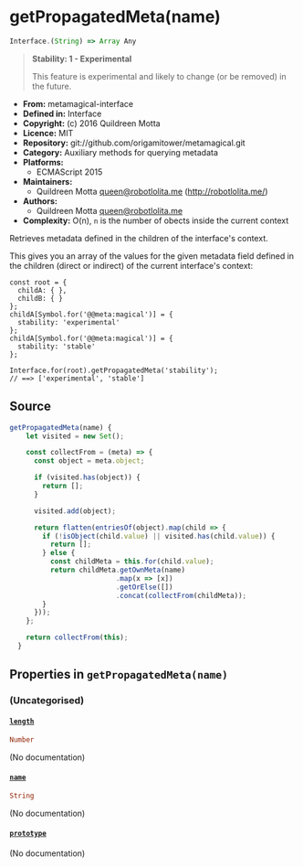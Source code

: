 

# getPropagatedMeta(name)


```javascript
Interface.(String) => Array Any
```




> 
> **Stability: 1 - Experimental**
> 
> This feature is experimental and likely to change (or be removed) in the
> future.
> 


  - **From:**
    metamagical-interface
  - **Defined in:**
    Interface
  - **Copyright:**
    (c) 2016 Quildreen Motta
  - **Licence:**
    MIT
  - **Repository:**
    git://github.com/origamitower/metamagical.git
  - **Category:**
    Auxiliary methods for querying metadata
  - **Platforms:**
      - ECMAScript 2015
  - **Maintainers:**
      - Quildreen Motta <queen@robotlolita.me> (http://robotlolita.me/)
  - **Authors:**
      - Quildreen Motta <queen@robotlolita.me>
  - **Complexity:**
    O(n), `n` is the number of obects inside the current context


Retrieves metadata defined in the children of the interface's context.

This gives you an array of the values for the given metadata field defined
in the children (direct or indirect) of the current interface's context:

    const root = {
      childA: { },
      childB: { }
    };
    childA[Symbol.for('@@meta:magical')] = {
      stability: 'experimental'
    };
    childA[Symbol.for('@@meta:magical')] = {
      stability: 'stable'
    };

    Interface.for(root).getPropagatedMeta('stability');
    // ==> ['experimental', 'stable']



## Source


```javascript
getPropagatedMeta(name) {
    let visited = new Set();

    const collectFrom = (meta) => {
      const object = meta.object;

      if (visited.has(object)) {
        return [];
      }

      visited.add(object);

      return flatten(entriesOf(object).map(child => {
        if (!isObject(child.value) || visited.has(child.value)) {
          return [];
        } else {
          const childMeta = this.for(child.value);
          return childMeta.getOwnMeta(name)
                          .map(x => [x])
                          .getOrElse([])
                          .concat(collectFrom(childMeta));
        }
      }));
    };

    return collectFrom(this);
  }
```




## Properties in `getPropagatedMeta(name)`




### (Uncategorised)




#### [`length`](getPropagatedMeta/length)



```haskell
Number
```

(No documentation)



#### [`name`](getPropagatedMeta/name)



```haskell
String
```

(No documentation)



#### [`prototype`](getPropagatedMeta/prototype)



(No documentation)







